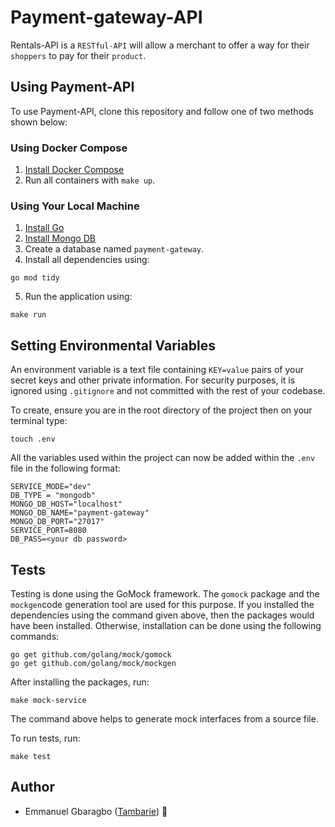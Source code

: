 # Payment-gateway-API

Rentals-API is a `RESTful-API` will allow a
merchant to offer a way for their `shoppers` to pay for their `product`.




## Using Payment-API

To use Payment-API, clone this repository and follow one of two methods shown below:

### Using Docker Compose

1. [Install Docker Compose](https://docs.docker.com/compose/install/)
2. Run all containers with `make up`.


### Using Your Local Machine

1. [Install Go](https://golang.org/doc/install)
2. [Install Mongo DB](https://docs.mongodb.com/manual/installation/)
3. Create a database named `payment-gateway`.
4. Install all dependencies using:


```
go mod tidy
```
5. Run the application using:

```
make run
```


## Setting Environmental Variables
An environment variable is a text file containing ``KEY=value`` pairs of your secret keys and other private information. For security purposes, it is ignored using ``.gitignore`` and not committed with the rest of your codebase.

To create, ensure you are in the root directory of the project then on your terminal type:
```
touch .env
```
All the variables used within the project can now be added within the ``.env`` file in the following format:
```
SERVICE_MODE="dev"
DB_TYPE = "mongodb"
MONGO_DB_HOST="localhost"
MONGO_DB_NAME="payment-gateway"
MONGO_DB_PORT="27017"
SERVICE_PORT=8080
DB_PASS=<your db password>
```


## Tests
Testing is done using the GoMock framework. The ``gomock`` package and the ``mockgen``code generation tool are used for this purpose.
If you installed the dependencies using the command given above, then the packages would have been installed. Otherwise, installation can be done using the following commands:
```
go get github.com/golang/mock/gomock
go get github.com/golang/mock/mockgen
```

After installing the packages, run:
```
make mock-service
```

The command above helps to generate mock interfaces from a source file.

To run tests, run:
```
make test
```

## Author

* Emmanuel Gbaragbo ([Tambarie](https://github.com/Tambarie)) 🐛




